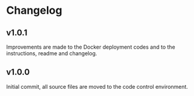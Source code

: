 # Changelog

## v1.0.1

Improvements are made to the Docker deployment codes and to the instructions, readme and changelog.


## v1.0.0

Initial commit, all source files are moved to the code control environment.




